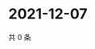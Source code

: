 # 2021-12-07

共 0 条

<!-- BEGIN WEIBO -->
<!-- 最后更新时间 Tue Dec 07 2021 19:12:55 GMT+0800 (China Standard Time) -->

<!-- END WEIBO -->

